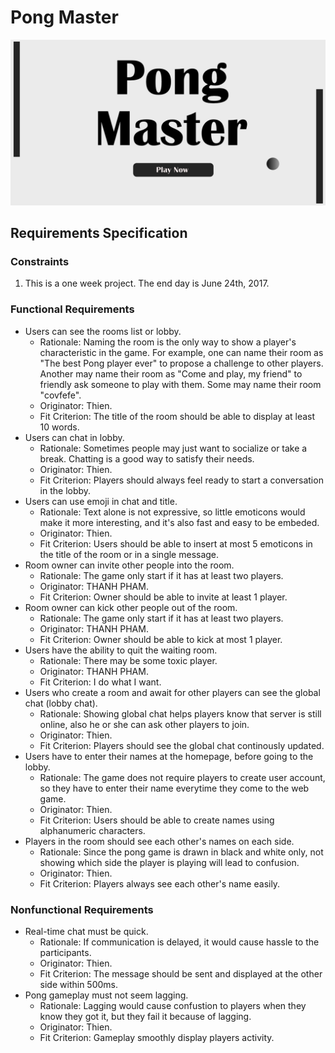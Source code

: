 # Pong Master
![Game Homepage](pongmaster.png)
## Requirements Specification
### Constraints
1. This is a one week project. The end day is June 24th, 2017.
### Functional Requirements
- Users can see the rooms list or lobby.
  - Rationale: Naming the room is the only way to show a player's characteristic in the game. For example, one can name their room as "The best Pong player ever" to propose a challenge to other players. Another may name their room as "Come and play, my friend" to friendly ask someone to play with them. Some may name their room "covfefe".
  - Originator: Thien.
  - Fit Criterion: The title of the room should be able to display at least 10 words.
- Users can chat in lobby.
  - Rationale: Sometimes people may just want to socialize or take a break. Chatting is a good way to satisfy their needs.
  - Originator: Thien.
  - Fit Criterion: Players should always feel ready to start a conversation in the lobby.
- Users can use emoji in chat and title.
  - Rationale: Text alone is not expressive, so little emoticons would make it more interesting, and it's also fast and easy to be embeded.
  - Originator: Thien.
  - Fit Criterion: Users should be able to insert at most 5 emoticons in the title of the room or in a single message.
- Room owner can invite other people into the room.
  - Rationale: The game only start if it has at least two players.
  - Originator: THANH PHAM.
  - Fit Criterion: Owner should be able to invite at least 1 player.
- Room owner can kick other people out of the room.
  - Rationale: The game only start if it has at least two players.
  - Originator: THANH PHAM.
  - Fit Criterion: Owner should be able to kick at most 1 player.
- Users have the ability to quit the waiting room.
  - Rationale: There may be some toxic player.
  - Originator: THANH PHAM.
  - Fit Criterion: I do what I want.
- Users who create a room and await for other players can see the global chat (lobby chat).
  - Rationale: Showing global chat helps players know that server is still online, also he or she can ask other players to join.
  - Originator: Thien.
  - Fit Criterion: Players should see the global chat continously updated.
- Users have to enter their names at the homepage, before going to the lobby.
  - Rationale: The game does not require players to create user account, so they have to enter their name everytime they come to the web game.
  - Originator: Thien.
  - Fit Criterion: Users should be able to create names using alphanumeric characters.
- Players in the room should see each other's names on each side.
  - Rationale: Since the pong game is drawn in black and white only, not showing which side the player is playing will lead to confusion.
  - Originator: Thien.
  - Fit Criterion: Players always see each other's name easily.
### Nonfunctional Requirements
- Real-time chat must be quick.
  - Rationale: If communication is delayed, it would cause hassle to the participants.
  - Originator: Thien.
  - Fit Criterion: The message should be sent and displayed at the other side within 500ms.
- Pong gameplay must not seem lagging.
  - Rationale: Lagging would cause confustion to players when they know they got it, but they fail it because of lagging.
  - Originator: Thien.
  - Fit Criterion: Gameplay smoothly display players activity.
